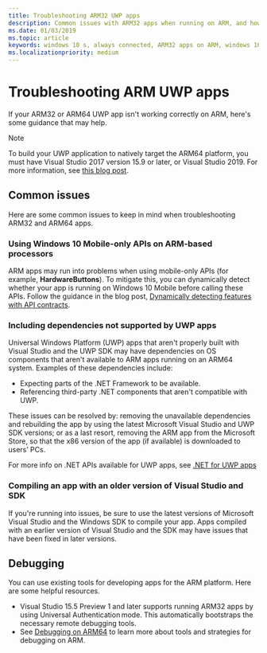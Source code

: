 ```yaml
---
title: Troubleshooting ARM32 UWP apps
description: Common issues with ARM32 apps when running on ARM, and how to fix them.
ms.date: 01/03/2019
ms.topic: article
keywords: windows 10 s, always connected, ARM32 apps on ARM, windows 10 on ARM, troubleshooting
ms.localizationpriority: medium
---
```


# Troubleshooting ARM UWP apps

If your ARM32 or ARM64 UWP app isn't working correctly on ARM, here's some guidance that may help.

>[!NOTE]
> To build your UWP application to natively target the ARM64 platform, you must have Visual Studio 2017 version 15.9 or later, or Visual Studio 2019. For more information, see [this blog post](https://blogs.windows.com/buildingapps/2018/11/15/official-support-for-windows-10-on-arm-development).


## Common issues
Here are some common issues to keep in mind when troubleshooting ARM32 and ARM64 apps.

### Using Windows 10 Mobile-only APIs on ARM-based processors
ARM apps may run into problems when using mobile-only APIs (for example, **HardwareButtons**). To mitigate this, you can dynamically detect whether your app is running on Windows 10 Mobile before calling these APIs. Follow the guidance in the blog post, [Dynamically detecting features with API contracts](https://blogs.windows.com/buildingapps/2015/09/15/dynamically-detecting-features-with-api-contracts-10-by-10/).

### Including dependencies not supported by UWP apps
Universal Windows Platform (UWP) apps that aren't properly built with Visual Studio and the UWP SDK may have dependencies on OS components that aren't available to ARM apps running on an ARM64 system. Examples of these dependencies include:

- Expecting parts of the .NET Framework to be available.
- Referencing third-party .NET components that aren't compatible with UWP.

These issues can be resolved by: removing the unavailable dependencies and rebuilding the app by using the latest Microsoft Visual Studio and UWP SDK versions; or as a last resort, removing the ARM app from the Microsoft Store, so that the x86 version of the app (if available) is downloaded to users’ PCs.

For more info on .NET APIs available for UWP apps, see [.NET for UWP apps](https://docs.microsoft.com/dotnet/api/index?view=dotnet-uwp-10.0)

### Compiling an app with an older version of Visual Studio and SDK
If you're running into issues, be sure to use the latest versions of Microsoft Visual Studio and the Windows SDK to compile your app. Apps compiled with an earlier version of Visual Studio and the SDK may have issues that have been fixed in later versions.

## Debugging
You can use existing tools for developing apps for the ARM platform. Here are some helpful resources.

- Visual Studio 15.5 Preview 1 and later supports running ARM32 apps by using Universal Authentication mode. This automatically bootstraps the necessary remote debugging tools.
- See [Debugging on ARM64](https://docs.microsoft.com/windows-hardware/drivers/debugger/debugging-arm64) to learn more about tools and strategies for debugging on ARM.
